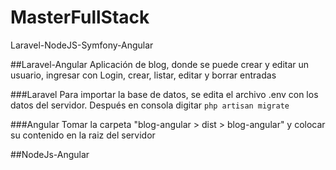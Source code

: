 # MasterFullStack
 Laravel-NodeJS-Symfony-Angular

##Laravel-Angular
Aplicación de blog, donde se puede crear y editar un usuario, ingresar con Login, crear, listar, editar y borrar entradas

###Laravel
Para importar la base de datos, se edita el archivo .env con los datos del servidor. Después en consola digitar ```php artisan migrate```

###Angular
Tomar la carpeta "blog-angular > dist > blog-angular" y colocar su contenido en la raiz del servidor

##NodeJs-Angular

